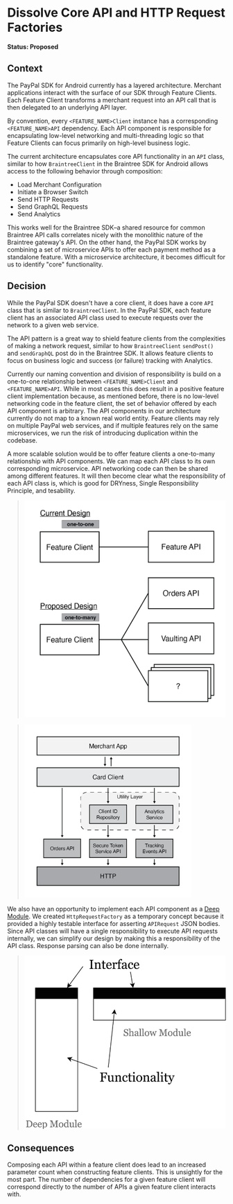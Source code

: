 # Dissolve Core API and HTTP Request Factories

**Status: Proposed**

## Context

The PayPal SDK for Android currently has a layered architecture. Merchant applications interact with the surface of our SDK through Feature Clients. Each Feature Client transforms a merchant request into an API call that is then delegated to an underlying API layer.

By convention, every `<FEATURE_NAME>Client` instance has a corresponding `<FEATURE_NAME>API` dependency. Each API component is responsible for encapsulating low-level networking and multi-threading logic so that Feature Clients can focus primarily on high-level business logic.

The current architecture encapsulates core API functionality in an `API` class, similar to how `BraintreeClient` in the Braintree SDK for Android allows access to the following behavior through composition:

- Load Merchant Configuration
- Initiate a Browser Switch
- Send HTTP Requests
- Send GraphQL Requests
- Send Analytics

This works well for the Braintree SDK–a shared resource for common Braintree API calls correlates nicely with the monolithic nature of the Braintree gateway's API. On the other hand, the PayPal SDK works by combining a set of microservice APIs to offer each payment method as a standalone feature. With a microservice architecture, it becomes difficult for us to identify "core" functionality.

## Decision

While the PayPal SDK doesn't have a core client, it does have a core `API` class that is similar to `BraintreeClient`. In the PayPal SDK, each feature client has an associated API class used to execute requests over the network to a given web service.

The API pattern is a great way to shield feature clients from the complexities of making a network request, similar to how `BraintreeClient` `sendPost()` and `sendGraphQL` post do in the Braintree SDK. It allows feature clients to focus on business logic and success (or failure) tracking with Analytics.

Currently our naming convention and division of responsibility is build on a one-to-one relationship between `<FEATURE_NAME>Client` and `<FEATURE_NAME>API`. While in most cases this does result in a positive feature client implementation because, as mentioned before, there is no low-level networking code in the feature client, the set of behavior offered by each API component is arbitrary. The API components in our architecture currently do not map to a known real world entity. Feature clients may rely on multiple PayPal web services, and if multiple features rely on the same microservices, we run the risk of introducing duplication within the codebase.

A more scalable solution would be to offer feature clients a one-to-many relationship with API components. We can map each API class to its own corresponding microservice. API networking code can then be shared among different features. It will then become clear what the responsibility of each API class is, which is good for DRYness, Single Responsibility Principle, and tesability.

> <img src="./figure-multi-api-uml.png" height="500" alt="Example CardClient architecture without a Core API component">

> <img src="./figure-card-client-example.png" height="400" alt="Example CardClient architecture without a Core API component">

We also have an opportunity to implement each API component as a [Deep Module][1]. We created `HttpRequestFactory` as a temporary concept because it provided a highly testable interface for asserting `APIRequest` JSON bodies. Since API classes will have a single responsibility to execute API requests internally, we can simplify our design by making this a responsibility of the API class. Response parsing can also be done internally.

> <img src="./figure-deep-module-vs-shallow-module.png" height="400" alt="Example CardClient architecture without a Core API component">


## Consequences

Composing each API within a feature client does lead to an increased parameter count when constructing feature clients. This is unsightly for the most part. The number of dependencies for a given feature client will correspond directly to the number of APIs a given feature client interacts with.

[1]: https://nakabonne.dev/posts/depth-of-module/
